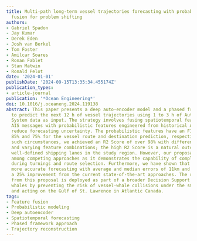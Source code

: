 ```yaml
---
title: Multi-path long-term vessel trajectories forecasting with probabilistic feature
  fusion for problem shifting
authors:
- Gabriel Spadon
- Jay Kumar
- Derek Eden
- Josh van Berkel
- Tom Foster
- Amilcar Soares
- Ronan Fablet
- Stan Matwin
- Ronald Pelot
date: '2024-01-01'
publishDate: '2024-09-15T13:35:34.455174Z'
publication_types:
- article-journal
publication: '*Ocean Engineering*'
doi: 10.1016/j.oceaneng.2024.119138
abstract: This paper presents a deep auto-encoder model and a phased framework approach
  to predict the next 12 h of vessel trajectories using 1 to 3 h of Automatic Identification
  System data as input. The strategy involves fusing spatiotemporal features from
  AIS messages with probabilistic features engineered from historical AIS data to
  reduce forecasting uncertainty. The probabilistic features have an F1-Score of approximately
  85% and 75% for the vessel route and destination prediction, respectively. Under
  such circumstances, we achieved an R2 Score of over 98% with different layer structures
  and varying feature combinations; the high R2 Score is a natural outcome of the
  well-defined shipping lanes in the study region. However, our proposal stands out
  among competing approaches as it demonstrates the capability of complex decision-making
  during turnings and route selection. Furthermore, we have shown that our model achieves
  more accurate forecasting with average and median errors of 11km and 6km, respectively,
  a 25% improvement from the current state-of-the-art approaches. The resulting model
  from this proposal is deployed as part of a broader Decision Support System to safeguard
  whales by preventing the risk of vessel-whale collisions under the smartWhales initiative
  and acting on the Gulf of St. Lawrence in Atlantic Canada.
tags:
- Feature fusion
- Probabilistic modeling
- Deep autoencoder
- Spatiotemporal forecasting
- Phased framework approach
- Trajectory reconstruction
---
```

